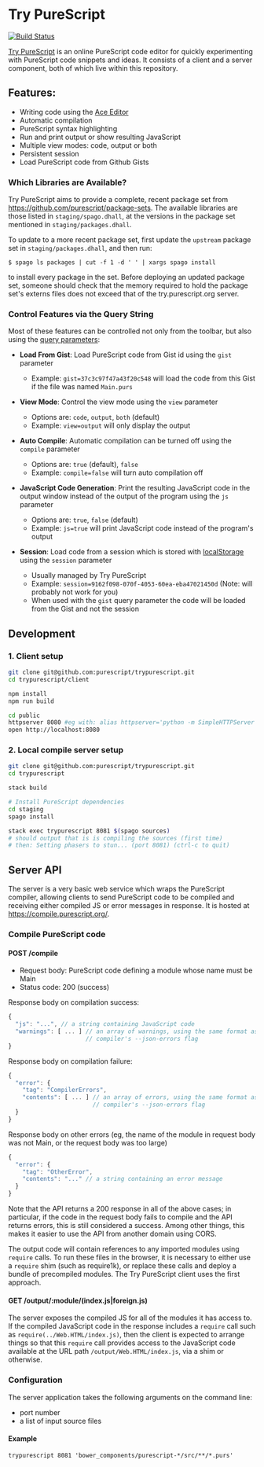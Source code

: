 # Try PureScript

[![Build Status](https://api.travis-ci.org/purescript/trypurescript.svg?branch=master)](http://travis-ci.org/purescript/trypurescript)

[Try PureScript](https://try.purescript.org) is an online PureScript code editor for quickly experimenting with PureScript code snippets and ideas. It consists of a client and a server component, both of which live within this repository.

## Features:

- Writing code using the [Ace Editor](http://ace.c9.io)
- Automatic compilation
- PureScript syntax highlighting
- Run and print output or show resulting JavaScript
- Multiple view modes: code, output or both
- Persistent session
- Load PureScript code from Github Gists

### Which Libraries are Available?

Try PureScript aims to provide a complete, recent package set from <https://github.com/purescript/package-sets>. The available libraries are those listed in `staging/spago.dhall`, at the versions in the package set mentioned in `staging/packages.dhall`.

To update to a more recent package set, first update the `upstream` package set in `staging/packages.dhall`, and then run:

```
$ spago ls packages | cut -f 1 -d ' ' | xargs spago install
```

to install every package in the set. Before deploying an updated package set, someone should check that the memory required to hold the package set's externs files does not exceed that of the try.purescript.org server.

### Control Features via the Query String

Most of these features can be controlled not only from the toolbar, but also using the [query parameters](https://en.wikipedia.org/wiki/Query_string):

- **Load From Gist**: Load PureScript code from Gist id using the `gist` parameter
    - Example: `gist=37c3c97f47a43f20c548` will load the code from this Gist if the file was named `Main.purs`

- **View Mode**: Control the view mode using the `view` parameter
    - Options are: `code`, `output`, `both` (default)
    - Example: `view=output` will only display the output

- **Auto Compile**: Automatic compilation can be turned off using the `compile` parameter
    - Options are: `true` (default), `false`
    - Example: `compile=false` will turn auto compilation off

- **JavaScript Code Generation**: Print the resulting JavaScript code in the output window instead of the output of the program using the `js` parameter
    - Options are: `true`, `false` (default)
    - Example: `js=true` will print JavaScript code instead of the program's output

- **Session**: Load code from a session which is stored with [localStorage](https://developer.mozilla.org/en-US/docs/Web/API/Window/localStorage) using the `session` parameter
    - Usually managed by Try PureScript
    - Example: `session=9162f098-070f-4053-60ea-eba47021450d` (Note: will probably not work for you)
    - When used with the `gist` query parameter the code will be loaded from the Gist and not the session

## Development

### 1. Client setup

```sh
git clone git@github.com:purescript/trypurescript.git
cd trypurescript/client

npm install
npm run build

cd public
httpserver 8080 #eg with: alias httpserver='python -m SimpleHTTPServer'
open http://localhost:8080
```

### 2. Local compile server setup

```sh
git clone git@github.com:purescript/trypurescript.git
cd trypurescript

stack build

# Install PureScript dependencies
cd staging
spago install

stack exec trypurescript 8081 $(spago sources)
# should output that is is compiling the sources (first time)
# then: Setting phasers to stun... (port 8081) (ctrl-c to quit)
```

## Server API

The server is a very basic web service which wraps the PureScript compiler, allowing clients to send PureScript code to be compiled and receiving either compiled JS or error messages in response.
It is hosted at <https://compile.purescript.org/>.

### Compile PureScript code

#### POST /compile

- Request body: PureScript code defining a module whose name must be Main
- Status code: 200 (success)

Response body on compilation success:

```javascript
{
  "js": "...", // a string containing JavaScript code
  "warnings": [ ... ] // an array of warnings, using the same format as the
                      // compiler's --json-errors flag
}
```

Response body on compilation failure:

```javascript
{
  "error": {
    "tag": "CompilerErrors",
    "contents": [ ... ] // an array of errors, using the same format as the
                        // compiler's --json-errors flag
  }
}
```

Response body on other errors (eg, the name of the module in request body was not Main, or the request body was too large)

```javascript
{
  "error": {
    "tag": "OtherError",
    "contents": "..." // a string containing an error message
  }
}
```

Note that the API returns a 200 response in all of the above cases; in particular, if the code in the request body fails to compile and the API returns errors, this is still considered a success.
Among other things, this makes it easier to use the API from another domain using CORS.

The output code will contain references to any imported modules using `require` calls.
To run these files in the browser, it is necessary to either use a `require` shim (such as require1k), or replace these calls and deploy a bundle of precompiled modules.
The Try PureScript client uses the first approach.

#### GET /output/:module/(index.js|foreign.js)

The server exposes the compiled JS for all of the modules it has access to.
If the compiled JavaScript code in the response includes a `require` call such as `require(../Web.HTML/index.js)`, then the client is expected to arrange things so that this `require` call provides access to the JavaScript code available at the URL path `/output/Web.HTML/index.js`, via a shim or otherwise.

### Configuration

The server application takes the following arguments on the command line:

- port number
- a list of input source files

#### Example

    trypurescript 8081 'bower_components/purescript-*/src/**/*.purs'
